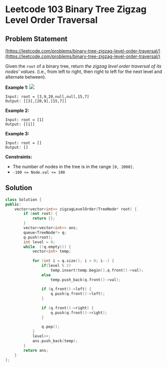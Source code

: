 # Leetcode 103 Binary Tree Zigzag Level Order Traversal

## Problem Statement

[https://leetcode.com/problems/binary-tree-zigzag-level-order-traversal/](https://leetcode.com/problems/binary-tree-zigzag-level-order-traversal/)

Given the `root` of a binary tree, return _the zigzag level order traversal of its nodes' values_. \(i.e., from left to right, then right to left for the next level and alternate between\).

**Example 1:** ![](https://assets.leetcode.com/uploads/2021/02/19/tree1.jpg)

```text
Input: root = [3,9,20,null,null,15,7]
Output: [[3],[20,9],[15,7]]
```

**Example 2:**

```text
Input: root = [1]
Output: [[1]]
```

**Example 3:**

```text
Input: root = []
Output: []
```

**Constraints:**

* The number of nodes in the tree is in the range `[0, 2000]`.
* `-100 <= Node.val <= 100`

## Solution

```cpp
class Solution {
public:
    vector<vector<int>> zigzagLevelOrder(TreeNode* root) {
        if (not root) {
            return {};
        }
        vector<vector<int>> ans;
        queue<TreeNode*> q;
        q.push(root);
        int level = 0;
        while  (!q.empty()) {
            vector<int> temp;
            
            for (int i = q.size(); i > 0; i--) {
                if(level % 2)
                    temp.insert(temp.begin(),q.front()->val);
                else
                    temp.push_back(q.front()->val);
                
                if (q.front()->left) {
                    q.push(q.front()->left);
                }
                
                if (q.front()->right) {
                    q.push(q.front()->right);
                }
                
                q.pop();
            }
            level++;
            ans.push_back(temp);
        } 
        return ans;        
    }
};
```

